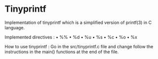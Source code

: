 # Tinyprintf

Implementation of tinyprintf which is a simplified version of printf(3) in C language.

Implemented directives :
• %% • %d • %u • %s • %c • %o • %x

How to use tinyprintf :
Go in the src/tinyprintf.c file and change follow the instructions in the main() functions at the end of the file.
